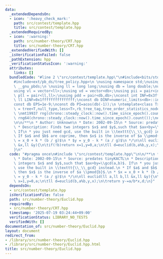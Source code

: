 ```yaml
---
data:
  _extendedDependsOn:
  - icon: ':heavy_check_mark:'
    path: src/contest/template.hpp
    title: src/contest/template.hpp
  _extendedRequiredBy:
  - icon: ':warning:'
    path: src/number-theory/CRT.hpp
    title: src/number-theory/CRT.hpp
  _extendedVerifiedWith: []
  _isVerificationFailed: false
  _pathExtension: hpp
  _verificationStatusIcon: ':warning:'
  attributes:
    links: []
  bundledCode: "#line 2 \"src/contest/template.hpp\"\n#include<bits/stdc++.h>\n#include<ext/pb_ds/assoc_container.hpp>\n\
    #include<ext/pb_ds/tree_policy.hpp>\n \nusing namespace std;\nusing namespace\
    \ __gnu_pbds;\n \nusing ll = long long;\nusing db = long double;\nusing vi = vector<int>;\n\
    using vl = vector<ll>;\nusing vd = vector<db>;\nusing pii = pair<int,int>;\nusing\
    \ pll = pair<ll,ll>;\nusing pdd = pair<db,db>;\nconst int INF=0x3fffffff;\nconst\
    \ ll LINF=0x1fffffffffffffff;\nconst db DINF=numeric_limits<db>::infinity();\n\
    const db EPS=1e-9;\nconst db PI=acos(db(-1));\n \ntemplate<class T>\nusing ordered_set\
    \ = tree<T,null_type,less<T>,rb_tree_tag,tree_order_statistics_node_update>;\n\
    \ \nmt19937 rng(chrono::steady_clock::now().time_since_epoch().count());\nmt19937_64\
    \ rng64(chrono::steady_clock::now().time_since_epoch().count());\n#line 3 \"src/number-theory/Euclid.hpp\"\
    \n\n/**\n * Author: Unknown\n * Date: 2002-09-15\n * Source: predates tinyKACTL\n\
    \ * Description: Finds two integers $x$ and $y$,such that $ax+by=\\gcd(a,b)$.\
    \ If\n * you just need gcd, use the built in \\texttt{\\_\\_gcd} instead.\n *\
    \ If $a$ and $b$ are coprime, then $x$ is the inverse of $a \\pmod{b}$.\n * $x\
    \ = x_0 + k * (b / g)$\n * $y = y_0 - k * (a / g)$\n */\n\nll euclid(ll a,ll b,ll\
    \ &x,ll &y){\n\tif(!b)return x=1,y=0,a;\n\tll d=euclid(b,a%b,y,x);\n\treturn y-=a/b*x,d;\n\
    }\n"
  code: "#pragma once\n#include \"src/contest/template.hpp\"\n\n/**\n * Author: Unknown\n\
    \ * Date: 2002-09-15\n * Source: predates tinyKACTL\n * Description: Finds two\
    \ integers $x$ and $y$,such that $ax+by=\\gcd(a,b)$. If\n * you just need gcd,\
    \ use the built in \\texttt{\\_\\_gcd} instead.\n * If $a$ and $b$ are coprime,\
    \ then $x$ is the inverse of $a \\pmod{b}$.\n * $x = x_0 + k * (b / g)$\n * $y\
    \ = y_0 - k * (a / g)$\n */\n\nll euclid(ll a,ll b,ll &x,ll &y){\n\tif(!b)return\
    \ x=1,y=0,a;\n\tll d=euclid(b,a%b,y,x);\n\treturn y-=a/b*x,d;\n}"
  dependsOn:
  - src/contest/template.hpp
  isVerificationFile: false
  path: src/number-theory/Euclid.hpp
  requiredBy:
  - src/number-theory/CRT.hpp
  timestamp: '2025-07-19 03:24:44+09:00'
  verificationStatus: LIBRARY_NO_TESTS
  verifiedWith: []
documentation_of: src/number-theory/Euclid.hpp
layout: document
redirect_from:
- /library/src/number-theory/Euclid.hpp
- /library/src/number-theory/Euclid.hpp.html
title: src/number-theory/Euclid.hpp
---
```

